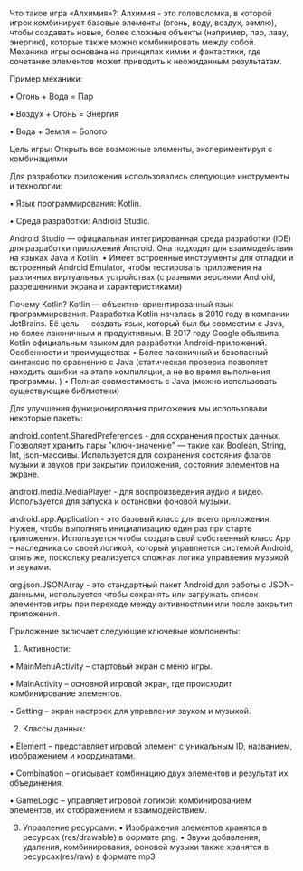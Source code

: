 
Что такое игра «Алхимия»?:
Алхимия - это головоломка, в которой игрок комбинирует базовые элементы (огонь, воду, воздух, землю), чтобы создавать новые, более сложные объекты (например, пар, лаву, энергию), которые также можно комбинировать между собой. Механика игры основана на принципах химии и фантастики, где сочетание элементов может приводить к неожиданным результатам. 

Пример механики:

•	Огонь + Вода = Пар

•	Воздух + Огонь = Энергия

•	Вода + Земля = Болото

Цель игры: Открыть все возможные элементы, экспериментируя с комбинациями


Для разработки приложения использовались следующие инструменты и технологии:

•	Язык программирования: Kotlin.

•	Среда разработки: Android Studio.

Android Studio — официальная интегрированная среда разработки (IDE) для разработки приложений Android. Она подходит для взаимодействия на языках Java и Kotlin. 
•	Имеет встроенные инструменты для отладки и встроенный Android Emulator, чтобы тестировать приложения на различных виртуальных устройствах (с разными версиями Android, разрешениями экрана и характеристиками)

Почему Kotlin?
Kotlin — объектно-ориентированный язык программирования. 
Разработка Kotlin началась в 2010 году в компании JetBrains. Её цель — создать язык, который был бы совместим с Java, но более лаконичным и продуктивным. 
В 2017 году Google объявила Kotlin официальным языком для разработки Android-приложений. 
Особенности и преимущества:
•	Более лаконичный и безопасный синтаксис по сравнению с Java (статическая проверка позволяет находить ошибки на этапе компиляции, а не во время выполнения программы. )
•	Полная совместимость с Java (можно использовать существующие библиотеки)


Для улучшения функционирования приложения мы использовали некоторые пакеты:

android.content.SharedPreferences - для сохранения простых данных. Позволяет хранить пары "ключ-значение" — такие как Boolean, String, Int, json-массивы. Используется  для сохранения состояния флагов музыки и звуков при закрытии приложения, состояния элементов на экране. 

android.media.MediaPlayer - для воспроизведения аудио и видео. Используется для запуска и остановки фоновой музыки. 

android.app.Application - это базовый класс для всего приложения. Нужен, чтобы выполнять инициализацию один раз при старте приложения. Используется чтобы создать свой собственный класс App – наследника со своей логикой, который управляется системой Android, опять же, поскольку реализуется сложная логика управления музыкой и звуками.

org.json.JSONArray - это стандартный пакет Android для работы с JSON-данными, используется чтобы сохранять или загружать список элементов игры при переходе между активностями или после закрытия приложения.


Приложение включает следующие ключевые компоненты:
1.	Активности:
   
•	MainMenuActivity – стартовый экран с меню игры.
 
•	MainActivity – основной игровой экран, где происходит комбинирование элементов.
 
•	Setting – экран настроек для управления звуком и музыкой.  

2.	Классы данных:
   
•	Element – представляет игровой элемент с уникальным ID, названием, изображением и координатами.
 
•	Combination – описывает комбинацию двух элементов и результат их объединения.
 
•	GameLogic – управляет игровой логикой: комбинированием элементов, их отображением и взаимодействием.

3.	Управление ресурсами:
•	Изображения элементов хранятся в ресурсах (res/drawable) в формате png. 
•	Звуки добавления, удаления, комбинирования, фоновой музыки также хранятся в ресурсах(res/raw) в формате mp3
